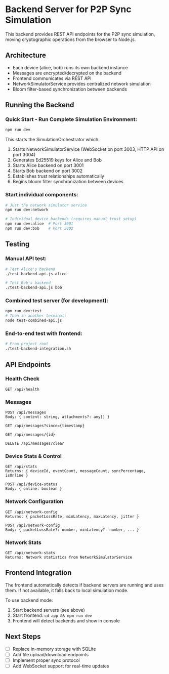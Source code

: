 # Backend Server for P2P Sync Simulation

This backend provides REST API endpoints for the P2P sync simulation, moving cryptographic operations from the browser to Node.js.

## Architecture

- Each device (alice, bob) runs its own backend instance
- Messages are encrypted/decrypted on the backend
- Frontend communicates via REST API
- NetworkSimulatorService provides centralized network simulation
- Bloom filter-based synchronization between backends

## Running the Backend

### Quick Start - Run Complete Simulation Environment:
```bash
npm run dev
```

This starts the SimulationOrchestrator which:
1. Starts NetworkSimulatorService (WebSocket on port 3003, HTTP API on port 3004)
2. Generates Ed25519 keys for Alice and Bob
3. Starts Alice backend on port 3001
4. Starts Bob backend on port 3002
5. Establishes trust relationships automatically
6. Begins bloom filter synchronization between devices

### Start individual components:
```bash
# Just the network simulator service
npm run dev:network

# Individual device backends (requires manual trust setup)
npm run dev:alice  # Port 3001
npm run dev:bob    # Port 3002
```

## Testing

### Manual API test:
```bash
# Test Alice's backend
./test-backend-api.js alice

# Test Bob's backend
./test-backend-api.js bob
```

### Combined test server (for development):
```bash
npm run dev:test
# Then in another terminal:
node test-combined-api.js
```

### End-to-end test with frontend:
```bash
# From project root
./test-backend-integration.sh
```

## API Endpoints

### Health Check
```
GET /api/health
```

### Messages
```
POST /api/messages
Body: { content: string, attachments?: any[] }

GET /api/messages?since={timestamp}

GET /api/messages/{id}

DELETE /api/messages/clear
```

### Device Stats & Control
```
GET /api/stats
Returns: { deviceId, eventCount, messageCount, syncPercentage, isOnline }

POST /api/device-status
Body: { online: boolean }
```

### Network Configuration
```
GET /api/network-config
Returns: { packetLossRate, minLatency, maxLatency, jitter }

POST /api/network-config
Body: { packetLossRate?: number, minLatency?: number, ... }
```

### Network Stats
```
GET /api/network-stats
Returns: Network statistics from NetworkSimulatorService
```

## Frontend Integration

The frontend automatically detects if backend servers are running and uses them. If not available, it falls back to local simulation mode.

To use backend mode:
1. Start backend servers (see above)
2. Start frontend: `cd app && npm run dev`
3. Frontend will detect backends and show in console

## Next Steps

- [ ] Replace in-memory storage with SQLite
- [ ] Add file upload/download endpoints
- [ ] Implement proper sync protocol
- [ ] Add WebSocket support for real-time updates
